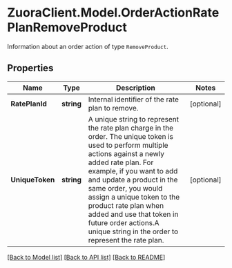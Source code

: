 # ZuoraClient.Model.OrderActionRatePlanRemoveProduct
Information about an order action of type `RemoveProduct`. 

## Properties

Name | Type | Description | Notes
------------ | ------------- | ------------- | -------------
**RatePlanId** | **string** | Internal identifier of the rate plan to remove.  | [optional] 
**UniqueToken** | **string** | A unique string to represent the rate plan charge in the order. The unique token is used to perform multiple actions against a newly added rate plan. For example, if you want to add and update a product in the same order, you would assign a unique token to the product rate plan when added and use that token in future order actions.A unique string in the order to represent the rate plan. | [optional] 

[[Back to Model list]](../README.md#documentation-for-models) [[Back to API list]](../README.md#documentation-for-api-endpoints) [[Back to README]](../README.md)

